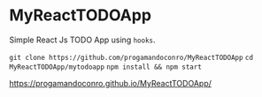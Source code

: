 # MyReactTODOApp
Simple React Js TODO App using ```hooks```.

```git clone https://github.com/progamandoconro/MyReactTODOApp```
```cd MyReactTODOApp/mytodoapp```
```npm install && npm start``` 

https://progamandoconro.github.io/MyReactTODOApp/
